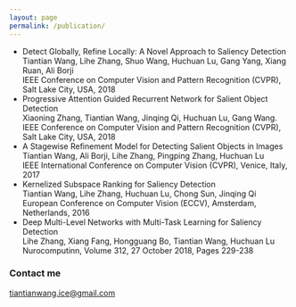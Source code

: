 ```yaml
---
layout: page
permalink: /publication/
---
```


- Detect Globally, Refine Locally: A Novel Approach to Saliency Detection  
  Tiantian Wang, Lihe Zhang, Shuo Wang, Huchuan Lu, Gang Yang, Xiang Ruan, Ali Borji  
  IEEE Conference on Computer Vision and Pattern Recognition (CVPR), Salt Lake City, USA, 2018 
- Progressive Attention Guided Recurrent Network for Salient Object Detection   
  Xiaoning Zhang, Tiantian Wang, Jinqing Qi, Huchuan Lu, Gang Wang.    
  IEEE Conference on Computer Vision and Pattern Recognition (CVPR), Salt Lake City, USA, 2018 
- A Stagewise Refinement Model for Detecting Salient Objects in Images   
  Tiantian Wang, Ali Borji, Lihe Zhang, Pingping Zhang, Huchuan Lu     
  IEEE International Conference on Computer Vision (CVPR), Venice, Italy, 2017
- Kernelized Subspace Ranking for Saliency Detection  
  Tiantian Wang, Lihe Zhang, Huchuan Lu, Chong Sun, Jinqing Qi  
  European Conference on Computer Vision (ECCV), Amsterdam, Netherlands, 2016
- Deep Multi-Level Networks with Multi-Task Learning for Saliency Detection  
  Lihe Zhang, Xiang Fang, Hongguang Bo, Tiantian Wang, Huchuan Lu  
  Nurocomputinn, Volume 312, 27 October 2018, Pages 229-238

### Contact me

[tiantianwang.ice@gmail.com](mailto:tiantianwang.ice@gmail.com)
